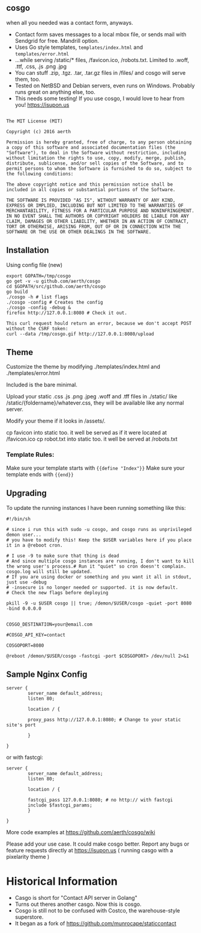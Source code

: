 ## cosgo
when all you needed was a contact form, anyways.


* Contact form saves messages to a local mbox file, or sends mail with Sendgrid for free. Mandrill option.
* Uses Go style templates, `templates/index.html` and `templates/error.html`
* ...while serving /static/* files, /favicon.ico, /robots.txt. Limited to .woff, .ttf, .css, .js .png .jpg
* You can stuff .zip, .tgz. .tar, .tar.gz files in /files/ and cosgo will serve them, too.
* Tested on NetBSD and Debian servers, even runs on Windows. Probably runs great on anything else, too.
* This needs some testing! If you use cosgo, I would love to hear from you! https://isupon.us

```

The MIT License (MIT)

Copyright (c) 2016 aerth

Permission is hereby granted, free of charge, to any person obtaining a copy of this software and associated documentation files (the "Software"), to deal in the Software without restriction, including without limitation the rights to use, copy, modify, merge, publish, distribute, sublicense, and/or sell copies of the Software, and to permit persons to whom the Software is furnished to do so, subject to the following conditions:

The above copyright notice and this permission notice shall be included in all copies or substantial portions of the Software.

THE SOFTWARE IS PROVIDED "AS IS", WITHOUT WARRANTY OF ANY KIND, EXPRESS OR IMPLIED, INCLUDING BUT NOT LIMITED TO THE WARRANTIES OF MERCHANTABILITY, FITNESS FOR A PARTICULAR PURPOSE AND NONINFRINGEMENT. IN NO EVENT SHALL THE AUTHORS OR COPYRIGHT HOLDERS BE LIABLE FOR ANY CLAIM, DAMAGES OR OTHER LIABILITY, WHETHER IN AN ACTION OF CONTRACT, TORT OR OTHERWISE, ARISING FROM, OUT OF OR IN CONNECTION WITH THE SOFTWARE OR THE USE OR OTHER DEALINGS IN THE SOFTWARE.

```

## Installation

Using config file (new)

```
export GOPATH=/tmp/cosgo
go get -v -u github.com/aerth/cosgo
cd $GOPATH/src/github.com/aerth/cosgo
go build
./cosgo -h # list flags
./cosgo -config # Creates the config
./cosgo -config -debug &
firefox http://127.0.0.1:8080 # Check it out.

This curl request hould return an error, because we don't accept POST without the CSRF token:
curl --data /tmp/cosgo.gif http://127.0.0.1:8080/upload

```

## Theme

Customize the theme by modifying ./templates/index.html and ./templates/error.html

Included is the bare minimal.

Upload your static .css .js .png .jpeg .woff and .tff files in ./static/ like /static/{foldername}/whatever.css, they will be available like any normal server.

Modify your theme if it looks in /assets/.

cp favicon into static too. it well be served as if it were located at /favicon.ico
cp robot.txt into static too. it well be served at /robots.txt

### Template Rules:

Make sure your template starts with `{{define "Index"}}`
Make sure your template ends with `{{end}}`


## Upgrading

To update the running instances I have been running something like this:

```
#!/bin/sh

# since i run this with sudo -u cosgo, and cosgo runs as unprivileged demon user...
# you have to modify this! Keep the $USER variables here if you place it in a @reboot cron.

# I use -9 to make sure that thing is dead
# And since multiple cosgo instances are running, I don't want to kill the wrong user's process.# Run it "quiet" so cron doesn't complain. cosgo.log will still be updated.
# If you are using docker or something and you want it all in stdout, just use -debug
# -insecure is no longer needed or supported. it is now default. 
# Check the new flags before deploying

pkill -9 -u $USER cosgo || true; /demon/$USER/cosgo -quiet -port 8080 -bind 0.0.0.0

```

```cron

COSGO_DESTINATION=your@email.com

#COSGO_API_KEY=contact

COSGOPORT=8080

@reboot /demon/$USER/cosgo -fastcgi -port $COSGOPORT> /dev/null 2>&1

```

## Sample Nginx Config

```nginx
server {
        server_name default_address;
        listen 80;

        location / {

        proxy_pass http://127.0.0.1:8080; # Change to your static site's port

        }

}

```

or with fastcgi:

```nginx
server {
        server_name default_address;
        listen 80;

        location / {

        fastcgi_pass 127.0.0.1:8080; # no http:// with fastcgi
        include $fastcgi_params;
        }

}

```

More code examples at https://github.com/aerth/cosgo/wiki

Please add your use case. It could make cosgo better. Report any bugs or feature requests directly at https://isupon.us ( running casgo with a pixelarity theme )

# Historical Information

* Casgo is short for "Contact API server in Golang"
* Turns out theres another casgo. Now this is cosgo.
* Cosgo is still not to be confused with Costco, the warehouse-style superstore.
* It began as a fork of https://github.com/munrocape/staticcontact
